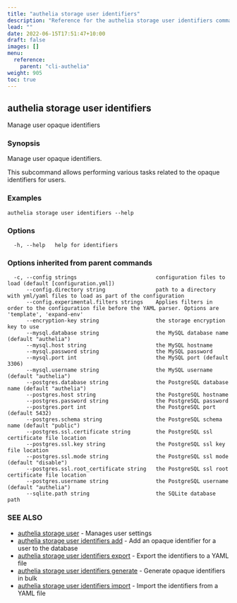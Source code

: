 ```yaml
---
title: "authelia storage user identifiers"
description: "Reference for the authelia storage user identifiers command."
lead: ""
date: 2022-06-15T17:51:47+10:00
draft: false
images: []
menu:
  reference:
    parent: "cli-authelia"
weight: 905
toc: true
---
```


## authelia storage user identifiers

Manage user opaque identifiers

### Synopsis

Manage user opaque identifiers.

This subcommand allows performing various tasks related to the opaque identifiers for users.

### Examples

```
authelia storage user identifiers --help
```

### Options

```
  -h, --help   help for identifiers
```

### Options inherited from parent commands

```
  -c, --config strings                         configuration files to load (default [configuration.yml])
      --config.directory string                path to a directory with yml/yaml files to load as part of the configuration
      --config.experimental.filters strings    Applies filters in order to the configuration file before the YAML parser. Options are 'template', 'expand-env'
      --encryption-key string                  the storage encryption key to use
      --mysql.database string                  the MySQL database name (default "authelia")
      --mysql.host string                      the MySQL hostname
      --mysql.password string                  the MySQL password
      --mysql.port int                         the MySQL port (default 3306)
      --mysql.username string                  the MySQL username (default "authelia")
      --postgres.database string               the PostgreSQL database name (default "authelia")
      --postgres.host string                   the PostgreSQL hostname
      --postgres.password string               the PostgreSQL password
      --postgres.port int                      the PostgreSQL port (default 5432)
      --postgres.schema string                 the PostgreSQL schema name (default "public")
      --postgres.ssl.certificate string        the PostgreSQL ssl certificate file location
      --postgres.ssl.key string                the PostgreSQL ssl key file location
      --postgres.ssl.mode string               the PostgreSQL ssl mode (default "disable")
      --postgres.ssl.root_certificate string   the PostgreSQL ssl root certificate file location
      --postgres.username string               the PostgreSQL username (default "authelia")
      --sqlite.path string                     the SQLite database path
```

### SEE ALSO

* [authelia storage user](authelia_storage_user.md)	 - Manages user settings
* [authelia storage user identifiers add](authelia_storage_user_identifiers_add.md)	 - Add an opaque identifier for a user to the database
* [authelia storage user identifiers export](authelia_storage_user_identifiers_export.md)	 - Export the identifiers to a YAML file
* [authelia storage user identifiers generate](authelia_storage_user_identifiers_generate.md)	 - Generate opaque identifiers in bulk
* [authelia storage user identifiers import](authelia_storage_user_identifiers_import.md)	 - Import the identifiers from a YAML file

